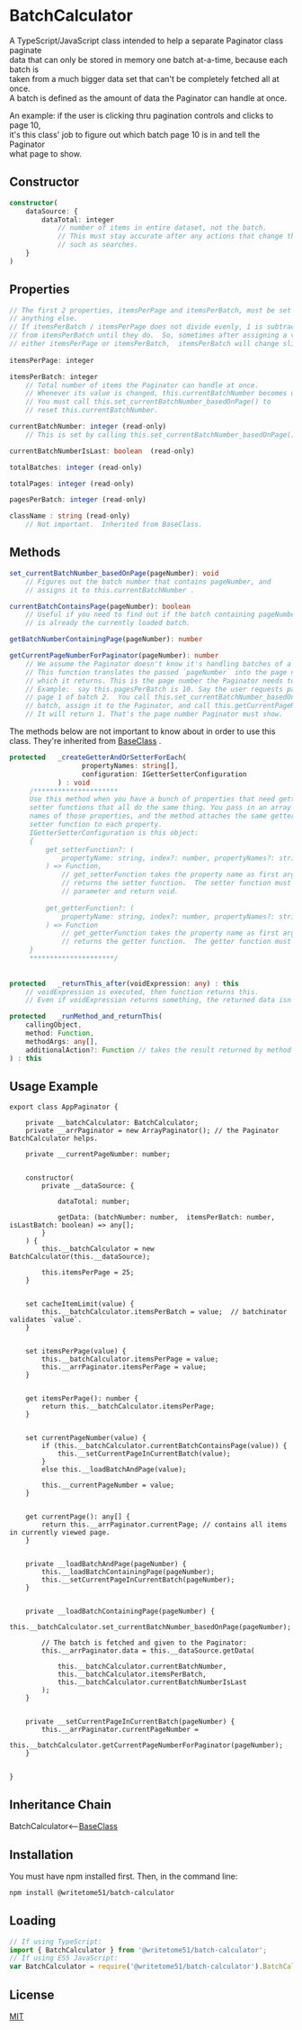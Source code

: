 # BatchCalculator

A TypeScript/JavaScript class intended to help a separate Paginator class paginate  
data that can only be stored in memory one batch at-a-time, because each batch is  
taken from a much bigger data set that can't be completely fetched all at once.   
A batch is defined as the amount of data the Paginator can handle at once.

An example: if the user is clicking thru pagination controls and clicks to page 10,  
it's this class' job to figure out which batch page 10 is in and tell the Paginator  
what page to show.

## Constructor
```ts
constructor(
    dataSource: {
        dataTotal: integer
            // number of items in entire dataset, not the batch.
            // This must stay accurate after any actions that change the total, 
            // such as searches.
    }
)
```


## Properties
```ts
// The first 2 properties, itemsPerPage and itemsPerBatch, must be set before doing 
// anything else.
// If itemsPerBatch / itemsPerPage does not divide evenly, 1 is subtracted
// from itemsPerBatch until they do.  So, sometimes after assigning a value to 
// either itemsPerPage or itemsPerBatch,  itemsPerBatch will change slightly.
    
itemsPerPage: integer

itemsPerBatch: integer
    // Total number of items the Paginator can handle at once.
    // Whenever its value is changed, this.currentBatchNumber becomes undefined.
    // You must call this.set_currentBatchNumber_basedOnPage() to
    // reset this.currentBatchNumber.

currentBatchNumber: integer (read-only)
    // This is set by calling this.set_currentBatchNumber_basedOnPage() .

currentBatchNumberIsLast: boolean  (read-only)

totalBatches: integer (read-only)

totalPages: integer (read-only)

pagesPerBatch: integer (read-only)

className : string (read-only)
    // Not important.  Inherited from BaseClass.
```

## Methods
```ts
set_currentBatchNumber_basedOnPage(pageNumber): void
    // Figures out the batch number that contains pageNumber, and
    // assigns it to this.currentBatchNumber .

currentBatchContainsPage(pageNumber): boolean
    // Useful if you need to find out if the batch containing pageNumber 
    // is already the currently loaded batch.

getBatchNumberContainingPage(pageNumber): number

getCurrentPageNumberForPaginator(pageNumber): number
    // We assume the Paginator doesn't know it's handling batches of a larger data set.
    // This function translates the passed `pageNumber` into the page number of the current batch, 
    // which it returns. This is the page number the Paginator needs to show.
    // Example:  say this.pagesPerBatch is 10. Say the user requests page 11. That page would be 
    // page 1 of batch 2.  You call this.set_currentBatchNumber_basedOnPage(11), fetch the 
    // batch, assign it to the Paginator, and call this.getCurrentPageNumberForPaginator(11). 
    // It will return 1. That's the page number Paginator must show.
```
The methods below are not important to know about in order to use this  
class.  They're inherited from [BaseClass](https://github.com/writetome51/typescript-base-class#baseclass) .
```ts	
protected   _createGetterAndOrSetterForEach(
                  propertyNames: string[],
                  configuration: IGetterSetterConfiguration
            ) : void
     /*********************
     Use this method when you have a bunch of properties that need getter and/or 
     setter functions that all do the same thing. You pass in an array of string 
     names of those properties, and the method attaches the same getter and/or 
     setter function to each property.
     IGetterSetterConfiguration is this object:
     {
         get_setterFunction?: (
             propertyName: string, index?: number, propertyNames?: string[]
         ) => Function,
             // get_setterFunction takes the property name as first argument and 
             // returns the setter function.  The setter function must take one 
             // parameter and return void.
     
         get_getterFunction?: (
             propertyName: string, index?: number, propertyNames?: string[]
         ) => Function
             // get_getterFunction takes the property name as first argument and 
             // returns the getter function.  The getter function must return something.
     }
     *********************/ 
   
   
protected   _returnThis_after(voidExpression: any) : this
    // voidExpression is executed, then function returns this.
    // Even if voidExpression returns something, the returned data isn't used.

protected   _runMethod_and_returnThis(
    callingObject, 
    method: Function, 
    methodArgs: any[], 
    additionalAction?: Function // takes the result returned by method as an argument.
) : this
```   

## Usage Example

```
export class AppPaginator {

	private __batchCalculator: BatchCalculator;
	private __arrPaginator = new ArrayPaginator(); // the Paginator BatchCalculator helps.
	
	private __currentPageNumber: number;


	constructor(
		private __dataSource: {

			dataTotal: number;

			getData: (batchNumber: number,  itemsPerBatch: number,  isLastBatch: boolean) => any[];
		}
	) {
		this.__batchCalculator = new BatchCalculator(this.__dataSource);

		this.itemsPerPage = 25;
	}


	set cacheItemLimit(value) {
		this.__batchCalculator.itemsPerBatch = value;  // batchinator validates `value`.
	}


	set itemsPerPage(value) {
		this.__batchCalculator.itemsPerPage = value;
		this.__arrPaginator.itemsPerPage = value;
	}


	get itemsPerPage(): number {
		return this.__batchCalculator.itemsPerPage;
	}


	set currentPageNumber(value) {
		if (this.__batchCalculator.currentBatchContainsPage(value)) {
			this.__setCurrentPageInCurrentBatch(value);
		} 
		else this.__loadBatchAndPage(value);

		this.__currentPageNumber = value;
	}


	get currentPage(): any[] {
		return this.__arrPaginator.currentPage; // contains all items in currently viewed page.
	}


	private __loadBatchAndPage(pageNumber) {
		this.__loadBatchContainingPage(pageNumber);
		this.__setCurrentPageInCurrentBatch(pageNumber);
	}


	private __loadBatchContainingPage(pageNumber) {
		this.__batchCalculator.set_currentBatchNumber_basedOnPage(pageNumber);

		// The batch is fetched and given to the Paginator:
		this.__arrPaginator.data = this.__dataSource.getData(

			this.__batchCalculator.currentBatchNumber,
			this.__batchCalculator.itemsPerBatch,
			this.__batchCalculator.currentBatchNumberIsLast
		);
	}


	private __setCurrentPageInCurrentBatch(pageNumber) {
		this.__arrPaginator.currentPageNumber =
			this.__batchCalculator.getCurrentPageNumberForPaginator(pageNumber);
	}


}
```

## Inheritance Chain

BatchCalculator<--[BaseClass](https://github.com/writetome51/typescript-base-class#baseclass)

## Installation

You must have npm installed first.  Then, in the command line:

```bash
npm install @writetome51/batch-calculator
```

## Loading

```ts
// If using TypeScript:
import { BatchCalculator } from '@writetome51/batch-calculator';
// If using ES5 JavaScript:
var BatchCalculator = require('@writetome51/batch-calculator').BatchCalculator;
```   


## License
[MIT](https://choosealicense.com/licenses/mit/)

